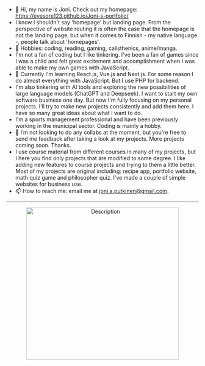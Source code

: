 - 👋 Hi, my name is Joni. Check out my homepage: https://eyesore123.github.io/Joni-s-portfolio/
- I know I shouldn't say 'homepage' but landing page. From the perspective of website routing it is often the case that the homepage is not the landing page, but when it comes to Finnish - my native language -, people talk about 'homepages'.
- 👀 Hobbies: coding, reading, gaming, calisthenics, anime/manga.
- I'm not a fan of coding but I like tinkering. I've been a fan of games since I was a child and felt great excitement and accomplishment when I was able to make my own games with JavaScript.
- 🌱 Currently I'm learning React.js, Vue.js and Next.js. For some reason I do almost everything with JavaScript. But I use PHP for backend.
- I'm also tinkering with AI tools and exploring the new possibilities of large language models (ChatGPT and Deepseek).
  I want to start my own software business one day. But now I'm fully focusing on my personal projects. I'll try to make new projects consistently and add them here. I have so many great ideas about what I want to do.
- I'm a sports management professional and have been previously working in the municipal sector. Coding is mainly a hobby.
- 💞️ I’m not looking to do any collabs at the moment, but you're free to send me feedback after taking a look at my projects. More projects coming soon. Thanks.
- I use course material from different courses in many of my projects, but I here you find only projects that are modified to some degree. I like adding new features to course projects and trying to them a little better. Most of my projects are original including: recipe app, portfolio website, math quiz game and philosopher quiz. I've made a couple of simple websites for business use.
- 📫 How to reach me: email me at joni.a.putkinen@gmail.com.

----------------------------------------------------------------------


<div align="center">
<img src="https://github.com/user-attachments/assets/a3027eb1-70ec-4d4a-a2cd-e0ff1aed7af2" alt="Description" width="400" height="auto">
</div>


<!---
Eyesore123/Eyesore123 is a ✨ special ✨ repository because its `README.md` (this file) appears on your GitHub profile.
You can click the Preview link to take a look at your changes.
--->

